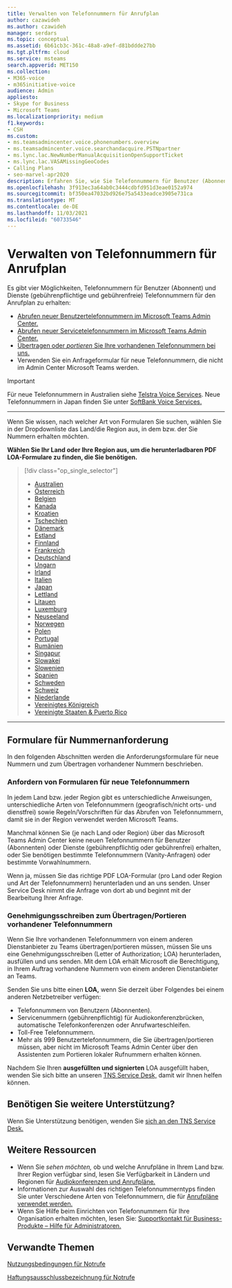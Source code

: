 ```yaml
---
title: Verwalten von Telefonnummern für Anrufplan
author: cazawideh
ms.author: czawideh
manager: serdars
ms.topic: conceptual
ms.assetid: 6b61cb3c-361c-48a8-a9ef-d81bddde27bb
ms.tgt.pltfrm: cloud
ms.service: msteams
search.appverid: MET150
ms.collection:
- M365-voice
- m365initiative-voice
audience: Admin
appliesto:
- Skype for Business
- Microsoft Teams
ms.localizationpriority: medium
f1.keywords:
- CSH
ms.custom:
- ms.teamsadmincenter.voice.phonenumbers.overview
- ms.teamsadmincenter.voice.searchandacquire.PSTNpartner
- ms.lync.lac.NewNumberManualAcquisitionOpenSupportTicket
- ms.lync.lac.VASAMissingGeoCodes
- Calling Plans
- seo-marvel-apr2020
description: Erfahren Sie, wie Sie Telefonnummern für Benutzer (Abonnent) und Dienste (gebührenpflichtige und gebührenfreie) für Microsoft Teams Organisation erhalten und verwalten.
ms.openlocfilehash: 3f913ec3a64ab0c3444cdbfd951d3eae0152a974
ms.sourcegitcommit: bf350ea47032bd926e75a5433eadce3905e731ca
ms.translationtype: MT
ms.contentlocale: de-DE
ms.lasthandoff: 11/03/2021
ms.locfileid: "60733546"
---
```

# <a name="manage-phone-numbers-for-calling-plan"></a>Verwalten von Telefonnummern für Anrufplan

Es gibt vier Möglichkeiten, Telefonnummern für Benutzer (Abonnent) und Dienste (gebührenpflichtige und gebührenfreie) Telefonnummern für den Anrufplan zu erhalten:

- [Abrufen neuer Benutzertelefonnummern im Microsoft Teams Admin Center.](../getting-phone-numbers-for-your-users.md#get-new-phone-numbers-for-your-users)
- [Abrufen neuer Servicetelefonnummern im Microsoft Teams Admin Center.](../getting-service-phone-numbers.md#get-new-service-numbers)
- [Übertragen oder _portieren_ Sie Ihre vorhandenen Telefonnummern bei uns.](../phone-number-calling-plans/transfer-phone-numbers-to-teams.md#create-a-port-order-and-transfer-your-phone-numbers-to-teams)
- Verwenden Sie ein Anfrageformular für neue Telefonnummern, die nicht im Admin Center Microsoft Teams werden.

> [!IMPORTANT]
> Für neue Telefonnummern in Australien siehe [Telstra Voice Services](https://aka.ms/TelstraVoicePlan). Neue Telefonnummern in Japan finden Sie unter [SoftBank Voice Services.](https://aka.ms/SoftBankVoicePlan)

***
Wenn Sie wissen, nach welcher Art von Formularen Sie suchen, wählen Sie in der Dropdownliste das Land/die Region aus, in dem bzw. der Sie Nummern erhalten möchten.

**Wählen Sie Ihr Land oder Ihre Region aus, um die herunterladbaren PDF LOA-Formulare zu finden, die Sie benötigen.**
> [!div class="op_single_selector"]
>
> - [Australien](phone-number-management-for-australia.md)
> - [Österreich](phone-number-management-for-austria.md)
> - [Belgien](phone-number-management-for-belgium.md)
> - [Kanada](phone-number-management-for-canada.md)
> - [Kroatien](phone-number-management-for-croatia.md)
> - [Tschechien](phone-number-management-for-czech-republic.md)
> - [Dänemark](phone-number-management-for-denmark.md)
> - [Estland](phone-number-management-for-estonia.md)
> - [Finnland](phone-number-management-for-finland.md)
> - [Frankreich](phone-number-management-for-france.md)
> - [Deutschland](phone-number-management-for-germany.md)
> - [Ungarn](phone-number-management-for-hungary.md)
> - [Irland](phone-number-management-for-ireland.md)
> - [Italien](phone-number-management-for-italy.md)
> - [Japan](phone-number-management-for-japan.md)
> - [Lettland](phone-number-management-for-latvia.md)
> - [Litauen](phone-number-management-for-lithuania.md)
> - [Luxemburg](phone-number-management-for-luxembourg.md)
> - [Neuseeland](phone-number-management-for-new-zealand.md)
> - [Norwegen](phone-number-management-for-norway.md)
> - [Polen](phone-number-management-for-poland.md)
> - [Portugal](phone-number-management-for-portugal.md)
> - [Rumänien](phone-number-management-for-romania.md)
> - [Singapur](phone-number-management-for-singapore.md)
> - [Slowakei](phone-number-management-for-slovakia.md)
> - [Slowenien](phone-number-management-for-slovenia.md)
> - [Spanien](phone-number-management-for-spain.md)
> - [Schweden](phone-number-management-for-sweden.md)
> - [Schweiz](phone-number-management-for-switzerland.md)
> - [Niederlande](phone-number-management-for-the-netherlands.md)
> - [Vereinigtes Königreich](phone-number-management-for-the-u-k.md)
> - [Vereinigte Staaten & Puerto Rico](phone-number-management-for-the-u-s.md)

***

## <a name="number-request-forms"></a>Formulare für Nummernanforderung

In den folgenden Abschnitten werden die Anforderungsformulare für neue Nummern und zum Übertragen vorhandener Nummern beschrieben.

### <a name="request-forms-for-new-phone-numbers"></a>Anfordern von Formularen für neue Telefonnummern

In jedem Land bzw. jeder Region gibt es unterschiedliche Anweisungen, unterschiedliche Arten von Telefonnummern (geografisch/nicht orts- und dienstfrei) sowie Regeln/Vorschriften für das Abrufen von Telefonnummern, damit sie in der Region verwendet werden Microsoft Teams.

Manchmal können Sie (je nach Land oder Region) über das Microsoft Teams Admin Center keine neuen Telefonnummern für Benutzer (Abonnenten) oder  Dienste (gebührenpflichtig oder  gebührenfrei) erhalten, oder Sie benötigen bestimmte Telefonnummern (Vanity-Anfragen) oder bestimmte Vorwahlnummern.

Wenn ja, müssen Sie das richtige PDF LOA-Formular (pro Land oder Region und Art der Telefonnummern) herunterladen und an uns senden. Unser Service Desk nimmt die Anfrage von dort ab und beginnt mit der Bearbeitung Ihrer Anfrage.

### <a name="letters-of-authorization-loas-to-transferport-existing-phone-numbers"></a>Genehmigungsschreiben zum Übertragen/Portieren vorhandener Telefonnummern 

Wenn Sie Ihre vorhandenen Telefonnummern von einem anderen Dienstanbieter zu Teams übertragen/portieren müssen, müssen Sie uns eine Genehmigungsschreiben (Letter of Authorization; LOA) herunterladen, ausfüllen und uns senden. Mit dem LOA erhält Microsoft die Berechtigung, in Ihrem Auftrag vorhandene Nummern von einem anderen Dienstanbieter an Teams.

Senden Sie uns bitte einen **LOA,** wenn Sie derzeit über Folgendes bei einem anderen Netzbetreiber verfügen:

- Telefonnummern von Benutzern (Abonnenten).
- Servicenummern (gebührenpflichtig) für Audiokonferenzbrücken, automatische Telefonkonferenzen oder Anrufwarteschleifen.
- Toll-Free Telefonnummern.
- Mehr als 999 Benutzertelefonnummern, die Sie übertragen/portieren müssen, aber nicht im Microsoft Teams Admin Center über den Assistenten zum Portieren lokaler Rufnummern erhalten können.

Nachdem Sie Ihren **ausgefüllten und signierten** LOA ausgefüllt haben, wenden Sie sich bitte an unseren [TNS Service Desk,](./contact-tns-service-desk.md) damit wir Ihnen helfen können.

## <a name="still-need-assistance"></a>Benötigen Sie weitere Unterstützung?

Wenn Sie Unterstützung benötigen, wenden Sie [sich an den TNS Service Desk.](./contact-tns-service-desk.md)

## <a name="additional-resources"></a>Weitere Ressourcen

- Wenn Sie _sehen möchten,_ ob und welche Anrufpläne in Ihrem Land bzw. Ihrer Region verfügbar sind, lesen Sie Verfügbarkeit in Ländern und Regionen für [Audiokonferenzen und Anrufpläne.](../country-and-region-availability-for-audio-conferencing-and-calling-plans/country-and-region-availability-for-audio-conferencing-and-calling-plans.md)
- Informationen zur Auswahl des richtigen Telefonnummerntyps finden Sie unter Verschiedene Arten von Telefonnummern, die für [Anrufpläne verwendet werden.](../different-kinds-of-phone-numbers-used-for-calling-plans.md)
- Wenn Sie Hilfe beim Einrichten von Telefonnummern für Ihre Organisation erhalten möchten, lesen Sie: [Supportkontakt für Business-Produkte – Hilfe für Administratoren.](/microsoft-365/admin/contact-support-for-business-products?tabs=online&view=o365-worldwide)

## <a name="related-topics"></a>Verwandte Themen

[Nutzungsbedingungen für Notrufe](../emergency-calling-terms-and-conditions.md)

[Haftungsausschlussbezeichnung für Notrufe](https://download.microsoft.com/download/a/8/0/a807c43d-2177-4fe0-8732-86b3784ae6e5/emergency-calling-label-(en-us)-(v.1.0).zip)
